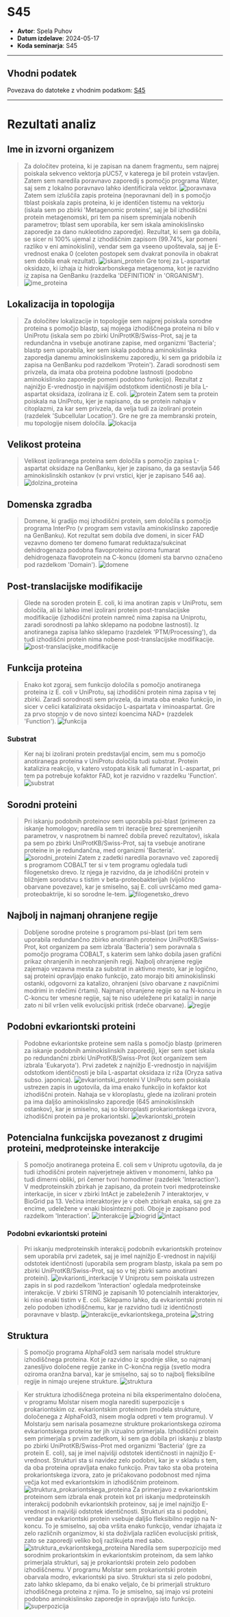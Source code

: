 # S45

- **Avtor**: Spela Puhov
- **Datum izdelave**: 2024-05-17
- **Koda seminarja**: S45

---
## Vhodni podatek

Povezava do datoteke z vhodnim podatkom: [S45](naloge/s45-input.md)

---
# Rezultati analiz

## Ime in izvorni organizem

>Za določitev proteina, ki je zapisan na danem fragmentu, sem najprej poiskala sekvenco vektorja pUC57, v katerega je bil protein vstavljen. Zatem sem naredila poravnavo zaporedij s pomočjo programa Water, saj sem z lokalno poravnavo lahko identificirala vektor. ![poravnava](s45-poravnava_vektorja_in_izhodiscnega_zapisa.png)
>Zatem sem izluščila zapis proteina (neporavnani del) in s pomočjo tblast poiskala zapis proteina, ki je identičen tistemu na vektorju (iskala sem po zbirki 'Metagenomic proteins', saj je bil izhodiščni protein metagenomski, pri tem pa nisem spreminjala nobenih parametrov; tblast sem uporabila, ker sem iskala aminokislinsko zaporedje za dano nukleotidno zaporedje). Rezultat, ki sem ga dobila, se sicer ni 100% ujemal z izhodiščnim zapisom (99.74%, kar pomeni razliko v eni aminokislini), vendar sem  ga vseeno upoštevala, saj je E-vrednost enaka 0 (celoten postopek sem dvakrat ponovila in obakrat sem dobila enak rezultat). ![iskani_protein](s45-iskanje_izoliranega_proteina.png)
>Gre torej za L-aspartat oksidazo, ki izhaja iz hidrokarbonskega metagenoma, kot je razvidno iz zapisa na GenBanku (razdelka 'DEFINITION' in 'ORGANISM'). ![ime_proteina](s45-ime_proteina.png)

## Lokalizacija in topologija

> Za določitev lokalizacije in topologije sem najprej poiskala sorodne proteina s pomočjo blastp, saj mojega izhodiščnega proteina ni bilo v UniProtu (iskala sem po zbirki UniProtKB/Swiss-Prot, saj je ta redundančna in vsebuje anotirane zapise, med organizmi 'Bacteria'; blastp sem uporabila, ker sem iskala podobna aminokislinska zaporedja danemu aminokislinskemu zaporedju, ki sem ga pridobila iz zapisa na GenBanku pod razdelkom 'Protein'). Zaradi sorodnosti sem privzela, da imata oba proteina podobne lastnosti (podobno aminokislinsko zaporedje pomeni podobno funkcijo). Rezultat z najnižjo E-vrednostjo in najvišjim odstotkom identičnosti je bila L-aspartat oksidaza, izolirana iz E. coli. ![protein](s45-soroden_protein.png)
> Zatem sem ta protein poiskala na UniProtu, kjer je napisano, da se protein nahaja v citoplazmi, za kar sem privzela, da velja tudi za izolirani protein (razdelek 'Subcellular Location'). Gre ne gre za membranski protein, mu topologije nisem določila. ![lokacija](s45-lokacija.png)

## Velikost proteina

>Velikost izoliranega proteina sem določila s pomočjo zapisa L-aspartat oksidaze na GenBanku, kjer je zapisano, da ga sestavlja 546 aminokislinskih ostankov (v prvi vrstici, kjer je zapisano 546 aa). ![dolzina_proteina](s45-ime_proteina.png)

## Domenska zgradba

>Domene, ki gradijo moj izhodiščni protein, sem določila s pomočjo programa InterPro (v program sem vstavila aminokislinsko zaporedje na GenBanku). Kot rezultat sem dobila dve domeni, in sicer FAD vezavno domeno ter domeno fumarat reduktaza/sukcinat dehidrogenaza podobna flavoproteinu oziroma fumarat dehidrogenaza flavoprotein na C-koncu (domeni sta barvno označeno pod razdelkom 'Domain'). ![domene](s45-domene.png)

## Post-translacijske modifikacije

> Glede na soroden protein E. coli, ki ima anotiran zapis v UniProtu, sem določila, ali bi lahko imel izolirani protein post-translacijske modifikacije (izhodiščni protein namreč nima zapisa na Uniprotu, zaradi sorodnosti pa lahko sklepamo na podobne lastnosti). Iz anotiranega zapisa lahko sklepamo (razdelek 'PTM/Processing'), da tudi izhodiščni protein nima nobene post-translacijske modifikacije. ![post-translacijske_modifikacije](s45-post-translacijske_modifikacije.png)

## Funkcija proteina

>Enako kot zgoraj, sem funkcijo določila s pomočjo anotiranega proteina iz E. coli v UniProtu, saj izhodiščni protein nima zapisa v tej zbirki. Zaradi sorodnosti sem privzela, da imata oba enako funkcijo, in sicer v celici katalizirata oksidacijo L-aspartata v iminoaspartat. Gre za prvo stopnjo v de novo sintezi koencima NAD+ (razdelek 'Function'). ![funkcija](s45-funkcija.png)

### Substrat

>Ker naj bi izolirani protein predstavljal encim, sem mu s pomočjo anotiranega proteina v UniProtu določila tudi substrat. Protein katalizira reakcijo, v katero vstopata kisik ali fumarat in L-aspartat, pri tem pa potrebuje kofaktor FAD, kot je razvidno v razdelku 'Function'. ![substrat](s45-funkcija.png)

## Sorodni proteini

>Pri iskanju podobnih proteinov sem uporabila psi-blast (primeren za iskanje homologov; naredila sem tri iteracije brez spremenjenih parametrov, v nasprotnem bi namreč dobila preveč rezultatov), iskala pa sem po zbirki UniProtKB/Swiss-Prot, saj ta vsebuje anotirane proteine in je redundančna, med organizmi 'Bacteria'. ![sorodni_proteini](s45-sorodni_proteini.png)
>Zatem z zadetki naredila poravnavo več zaporedij s programom COBALT ter si v tem programu ogledala tudi filogenetsko drevo. Iz njega je razvidno, da je izhodiščni protein v bližnjem sorodstvu s tistim v beta-proteobakterijah (vijolično obarvane povezave), kar je smiselno, saj E. coli uvrščamo med gama-proteobaktrije, ki so sorodne le-tem. ![filogenetsko_drevo](s45-filogenetsko_drevo.png)

## Najbolj in najmanj ohranjene regije

>Dobljene sorodne proteine s programom psi-blast (pri tem sem uporabila redundančno zbirko anotiranih proteinov UniProtKB/Swiss-Prot, kot organizem pa sem izbrala 'Bacteria') sem poravnala s pomočjo programa COBALT, s katerim sem lahko dobila jasen grafični prikaz ohranjenih in neohranjenih regij. Najbolj ohranjene regije zajemajo vezavna mesta za substrat in aktivno mesto, kar je logično, saj proteini opravljajo enako funkcijo, zato morajo biti aminokislinski ostanki, odgovorni za katalizo, ohranjeni (sivo obarvane z navpičnimi modrimi in rdečimi črtami). Najmanj ohranjene regije so na N-koncu in C-koncu ter vmesne regije, saj te niso udeležene pri katalizi in nanje zato ni bil vršen velik evolucijski pritisk (rdeče obarvane). ![regije](s45-regije.png)

## Podobni evkariontski proteini

>Podobne evkariontske proteine sem našla s pomočjo blastp (primeren za iskanje podobnih aminokislinskih zaporedij), kjer sem spet iskala po redundančni zbirki UniProtKB/Swiss-Prot (kot organizem sem izbrala 'Eukaryota'). Prvi zadetek z najnižjo E-vrednostjo in najvišjim odstotkom identičnosti je bila L-aspartat oksidaza iz riža (Oryza sativa subso. japonica). ![evkariontski_proteini](s45-evkariontski_proteini.png)
>V UniProtu sem poiskala ustrezen zapis in ugotovila, da ima enako funkcijo in kofaktor kot izhodiščni protein. Nahaja se v kloroplastu, glede na izolirani protein pa ima daljšo aminokislinsko zaporedje (645 aminokislinskih ostankov), kar je smiselno, saj so kloroplasti prokariontskega izvora, izhodiščni protein pa je prokariontski. ![evkariontski_protein](s45-evkariontski_protein.png) 

## Potencialna funkcijska povezanost z drugimi proteini, medproteinske interakcije

>S pomočjo anotiranega proteina E. coli sem v Uniprotu ugotovila, da je tudi izhodiščni protein najverjetneje aktiven v monomerni, lahko pa tudi dimerni obliki, pri čemer tvori homodimer (razdelek 'Interaction'). V medproteinskih zbirkah je zapisano, da protein tvori medproteinske interkacije, in sicer v zbirki IntAct je zabeleženih 7 interaktorjev, v BioGrid pa 13. Večina interaktorjev je v obeh zbirkah enaka, saj gre za encime, udeležene v enaki biosintezni poti. Oboje je zapisano pod razdelkom 'Interaction'. ![interakcije](s45-interakcije.png) ![biogrid](s45-biogrid.png) ![intact](s45-intact.png)

### Podobni evkariontski proteini

>Pri iskanju medproteinskih interakcij podobnih evkariontskih proteinov sem uporabila prvi zadetek, saj je imel najnižjo E-vrednost in najvišji odstotek identičnosti (uporabila sem program blastp, iskala pa sem po zbirki UniProtKB/Swiss-Prot, saj so v tej zbirki samo anotirani proteini). ![evkarionti_interkacije](s45-interakcije.png)
>V Uniprotu sem poiskala ustrezen zapis in si pod razdelkom 'Interaction' ogledala medproteinske interakcije. V zbirki STRING je zapisanih 10 potencialnih interaktorjev, ki niso enaki tistim v E. coli. Sklepamo lahko, da evkariontski protein ni zelo podoben izhodiščnemu, kar je razvidno tudi iz identičnosti poravnave v blastp. ![interakcije_evkariontskega_proteina](s45-medprot_interak_evk.png) ![string](s45-string.png)

## Struktura 

>S pomočjo programa AlphaFold3 sem narisala model strukture izhodiščnega proteina. Kot je razvidno iz spodnje slike, so najmanj zanesljivo določene regije zanke in C-končna regija (svetlo modra oziroma oranžna barva), kar je smiselno, saj so to najbolj fleksibilne regije in nimajo urejene strukture. ![struktura](s45-struktura.png)

>Ker struktura izhodiščnega proteina ni bila eksperimentalno določena, v programu Molstar nisem mogla narediti superpozicije s prokariontskim oz. evkariontskim proteinom (modela strukture, določenega z AlphaFold3, nisem mogla odpreti v tem programu). V Molstarju sem narisala posamezne strukture prokariontskega oziroma evkariontskega proteina ter jih vizualno primerjala. Izhodiščni protein sem primerjala s prvim zadetkom, ki sem ga dobila pri iskanju z blastp po zbirki UniProtKB/Swiss-Prot med organizmi 'Bacteria' (gre za protein E. coli), saj je imel najvišji odstotek identičnosti in najnižjo E-vrednost. Strukturi sta si navidez zelo podobni, kar je v skladu s tem, da oba proteina opravljata enako funkcijo. Prav tako sta oba proteina prokariontskega izvora, zato je pričakovano podobnost med njima večja kot med evkariontskim in izhodiščnim proteinom. ![struktura_prokariontskega_proteina](s45-molstar_prok.png)
>Za primerjavo z evkariontskim proteinom sem izbrala enak protein kot pri iskanju medproteinskih interakcij podobnih evkariontskih proteinov, saj je imel najnižjo E-vrednost in najvišji odstotek identičnosti. Strukturi sta si podobni, vendar pa evkariontski protein vsebuje daljšo fleksibilno regijo na N-koncu. To je smiselno, saj oba vršita enako funkcijo, vendar izhajata iz zelo različnih organizmov, ki sta doživljala različen evolucijski pritisk, zato se zaporedji veliko bolj razlikujeta med sabo. ![struktura_evkariontskega_proteina](s45-molstar_evk.png)
>Naredila sem superpozicijo med sorodnim prokariontskim in evkariontskim proteinom, da sem lahko primerjala strukturi, saj je prokariontski protein zelo podoben izhodiščnemu. V programu Molstar sem prokariontski protein obarvala modro, evkariontski pa sivo. Strukturi sta si zelo podobni, zato lahko sklepamo, da bi enako veljalo, če bi primerjali strukturo izhodiščnega proteina z njima. To je smiselno, saj imajo vsi proteini podobno aminokislinsko zaporedje in opravljajo isto funkcijo. ![superpozicija](s45-superpozicija.png)
